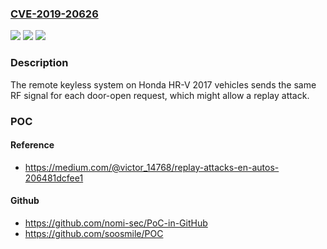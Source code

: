 ### [CVE-2019-20626](https://cve.mitre.org/cgi-bin/cvename.cgi?name=CVE-2019-20626)
![](https://img.shields.io/static/v1?label=Product&message=n%2Fa&color=blue)
![](https://img.shields.io/static/v1?label=Version&message=n%2Fa&color=blue)
![](https://img.shields.io/static/v1?label=Vulnerability&message=n%2Fa&color=brighgreen)

### Description

The remote keyless system on Honda HR-V 2017 vehicles sends the same RF signal for each door-open request, which might allow a replay attack.

### POC

#### Reference
- https://medium.com/@victor_14768/replay-attacks-en-autos-206481dcfee1

#### Github
- https://github.com/nomi-sec/PoC-in-GitHub
- https://github.com/soosmile/POC

